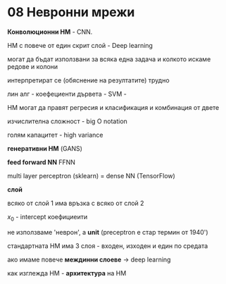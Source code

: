 # 08 Невронни мрежи

**Конволюционни НМ** - CNN.

НМ с повече от един скрит слой - Deep learning

могат да бъдат използвани за всяка една задача и колкото искаме редове и колони

интерпретират се (обяснение на резултатите) трудно

лин алг - коефециенти
дървета -
SVM - 

НМ могат да правят регресия и класификация и комбинация от двете

изчислителна сложност - big O notation

голям капацитет - high variance

**генеративни НМ** (GANS)

**feed forward NN** FFNN

multi layer perceptron (sklearn) = dense NN (TensorFlow)

**слой**

всяко от слой 1 има връзка с всяко от слой 2

$x_0$ - intercept коефициеити

не използваме 'неврон', а **unit** (preceptron е стар термин от 1940')

стандартната НМ има 3 слоя - входен, изходен и един по средата

ако имаме повече **междинни слоеве** -> deep learning

как изглежда НМ - **архитектура** на НМ
